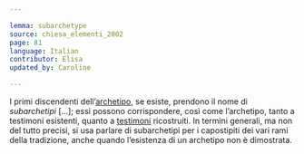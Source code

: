 ```yaml
---

lemma: subarchetype
source: chiesa_elementi_2002
page: 81
language: Italian
contributor: Elisa
updated_by: Caroline

---
```


I primi discendenti dell’[archetipo](archetype.html), se esiste, prendono il nome di _subarchetipi_ [...]; essi possono corrispondere, così come l’archetipo, tanto a testimoni esistenti, quanto a [testimoni](witness.html) ricostruiti. In termini generali, ma non del tutto precisi, si usa parlare di subarchetipi per i capostipiti dei vari rami della tradizione, anche quando l’esistenza di un archetipo non è dimostrata.
